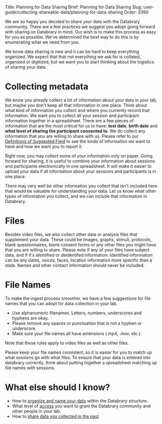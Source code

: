 Title: Planning for Data Sharing
Brief: Planning for Data Sharing
Slug: user-guide/collecting-shareable-data/planning-for-data-sharing
Order: 3390

We are so happy you decided to share your data with the Databrary community. There are a few practices we suggest you adopt going forward  with sharing on Databrary in mind. Our wish is to make this process as easy for you as possible. We've determined the best way to do this is by enumerating what we need from you.

We know data sharing is new and it can be hard to keep everything organized. We expect that that not everything we ask for is collated, organized or digitized, but we want you to start thinking about the logistics of sharing your data.  




# Collecting metadata

We know you already collect a lot of information about your data in your lab, but maybe you don't keep all that information in one place. Think about what kind of information you collect and where you currently record that information. We want you to collect all your session and participant information together in a spreadsheet. There are a few pieces of information that are the most critical for us to have: **test date**, **birth date** and **what level of sharing the participant consented to**. We do collect any information that you are willing to share with us. Please refer to our [Definitions of Suggested Field](definitions_of_suggested_fields.md) to see the kinds of information we want to have and how we want you to report it. 

Right now, you may collect some of your information only on paper. Going forward for sharing, it is useful to combine your information about sessions and participants electronically in one spreadsheet. It will make it easier to upload your data if all information about your sessions and participants is in one place. 

There may very well be other information you collect that isn't included here that would be valuable for understanding your data. Let us know what other types of information you collect, and we can include that information in Databrary.


# Files

Besides video files, we also collect other data or analysis files that supplement your data. These could be images, graphs, stimuli, protocols, blank questionnaires, blank consent forms or any other files you might have that you are willing to share. Please note if any of your files have subject data, and if it's identified or deidentifed information. Identified information can be any dates, voices, faces, location information more specific than a state. Names and other contact information should never be included. 


# File Names

To make the ingest process smoother, we have a few suggestions for file names that you can adopt for data collection in your lab.

 * Use alphanumeric filenames. Letters, numbers, underscores and hyphens are okay.
  * Please remove any spaces or punctuation that is not a hyphen or underscore.
  * Make sure your file names all have extensions (.mp4, .mov, etc.). 

Note that these rules apply to video files as well as other files.

Please keep your file names consistent, so it is easier for you to match up what sessions go with what files. To ensure that your data is entered into databrary correctly, think about putting together a spreadsheet matching up file names with sessions.  

# What else should I know?
* How to [organize and name your data](http://staging.databrary.org/user-guide/contributing-data/organizing-your-data.html) within the Databrary structure.
* What level of [access](http://staging.databrary.org/user-guide/contributing-data/sharing-your-data.html) you want to grant the Databrary community and other people in your lab.
* How to [share data you collected in the past](grandfathering-data.md)
